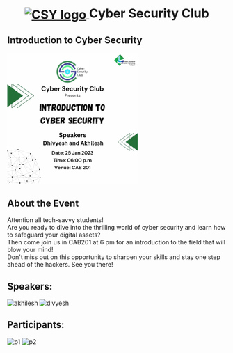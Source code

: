 <h1 align="center">
    <a href="https://github.com/CSYClubIIITK/ClubVault">
        <img src="https://github.com/DPRIYATHAM/ClubVault/blob/main/Logo.png" valign="middle" height="58" alt="CSY logo" />
    </a>
    <span valign="middle">
        Cyber Security Club
    </span>
</h1>

<h2>Introduction to Cyber Security</h2>
<section>
    <div class="container container1">
        <div class="content">
            <img class="banner" src="banner.jpg" alt="Web 3.0 and Smart Contracts" style="height:300px;">
            <br>
            <h2>About the Event</h2>
            <p>Attention all tech-savvy students!<br>Are you ready to dive into the thrilling world of cyber security and learn how to safeguard your digital assets?<br> Then come join us in CAB201 at 6 pm for an introduction to the field that will blow your mind!<br> Don't miss out on this opportunity to sharpen your skills and stay one step ahead of the hackers. See you there!</p>
            
 <h2>Speakers:</h2>
    <img src="https://github.com/DPRIYATHAM/ClubVault/blob/main/Events/Introduction%20to%20Cyber%20Security/akhilesh.jpg" float="left" height="150" alt="akhilesh" />
    <img src="https://github.com/DPRIYATHAM/ClubVault/blob/main/Events/Introduction%20to%20Cyber%20Security/divyesh.jpg" float="left" height="150" alt="divyesh" />
            
<h2>Participants:</h2>
            <img src="https://github.com/DPRIYATHAM/ClubVault/blob/main/Events/Introduction%20to%20Cyber%20Security/participants1.jpg" float="left" height="200" alt="p1" />
            <img src="https://github.com/DPRIYATHAM/ClubVault/blob/main/Events/Introduction%20to%20Cyber%20Security/participants2.jpg" float="left" height="200" alt="p2" />
